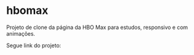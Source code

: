 # hbomax

Projeto de clone da página da HBO Max para estudos, responsivo e com animações. 

Segue link do projeto:
